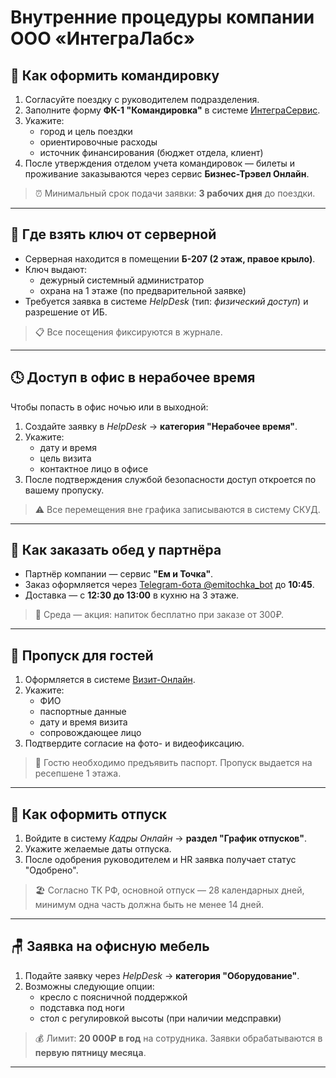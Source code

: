 # Внутренние процедуры компании ООО «ИнтеграЛабс»

## 🧳 Как оформить командировку

1. Согласуйте поездку с руководителем подразделения.
2. Заполните форму **ФК-1 "Командировка"** в системе [ИнтеграСервис](https://intra.integralabs.local).
3. Укажите:
   - город и цель поездки
   - ориентировочные расходы
   - источник финансирования (бюджет отдела, клиент)
4. После утверждения отделом учета командировок — билеты и проживание заказываются через сервис **Бизнес-Трэвел Онлайн**.

> ⏰ Минимальный срок подачи заявки: **3 рабочих дня** до поездки.

---

## 🔐 Где взять ключ от серверной

- Серверная находится в помещении **Б-207 (2 этаж, правое крыло)**.
- Ключ выдают:
  - дежурный системный администратор
  - охрана на 1 этаже (по предварительной заявке)
- Требуется заявка в системе *HelpDesk* (тип: _физический доступ_) и разрешение от ИБ.

> 📋 Все посещения фиксируются в журнале.

---

## 🕓 Доступ в офис в нерабочее время

Чтобы попасть в офис ночью или в выходной:

1. Создайте заявку в *HelpDesk* → **категория "Нерабочее время"**.
2. Укажите:
   - дату и время
   - цель визита
   - контактное лицо в офисе
3. После подтверждения службой безопасности доступ откроется по вашему пропуску.

> ⚠️ Все перемещения вне графика записываются в систему СКУД.

---

## 🍱 Как заказать обед у партнёра

- Партнёр компании — сервис **"Ем и Точка"**.
- Заказ оформляется через [Telegram-бота @emitochka_bot](https://t.me/emitochka_bot) до **10:45**.
- Доставка — с **12:30 до 13:00** в кухню на 3 этаже.

> 🎁 Среда — акция: напиток бесплатно при заказе от 300₽.

---

## 🧾 Пропуск для гостей

1. Оформляется в системе [Визит-Онлайн](https://pass.integralabs.local).
2. Укажите:
   - ФИО
   - паспортные данные
   - дату и время визита
   - сопровождающее лицо
3. Подтвердите согласие на фото- и видеофиксацию.

> 📌 Гостю необходимо предъявить паспорт. Пропуск выдается на ресепшене 1 этажа.

---

## 🌴 Как оформить отпуск

1. Войдите в систему *Кадры Онлайн* → **раздел "График отпусков"**.
2. Укажите желаемые даты отпуска.
3. После одобрения руководителем и HR заявка получает статус "Одобрено".

> 🏖 Согласно ТК РФ, основной отпуск — 28 календарных дней, минимум одна часть должна быть не менее 14 дней.

---

## 🪑 Заявка на офисную мебель

1. Подайте заявку через *HelpDesk* → **категория "Оборудование"**.
2. Возможны следующие опции:
   - кресло с поясничной поддержкой
   - подставка под ноги
   - стол с регулировкой высоты (при наличии медсправки)

> 💰 Лимит: **20 000₽ в год** на сотрудника. Заявки обрабатываются в **первую пятницу месяца**.

---
